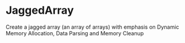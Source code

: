 # JaggedArray
Create a jagged array (an array of arrays) with emphasis on Dynamic Memory Allocation, Data Parsing and Memory Cleanup
